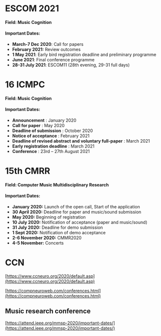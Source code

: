 # ESCOM 2021
#### Field: Music Cognition
#### Important Dates:
- __March-7 Dec 2020__: Call for papers
- __February 2021:__ Review outcomes
- __1 May 2021__: Early bird registration deadline and preliminary programme
- __June 2021__: Final conference programme
- __28-31 July 2021__: ESCOM11 (28th evening, 29-31 full days)

# 16 ICMPC
#### Field: Music Cognition
#### Important Dates:
- __Announcement__ : January 2020
- __Call for paper__ : May 2020
- __Deadline of submission__ : October 2020
- __Notice of acceptance__ : February 2021
- __Deadline of revised abstract and voluntary full-paper__ : March 2021
- __Early registration deadline__ : March 2021
- __Conference__ : 23rd – 27th August 2021


# 15th CMRR
#### Field: Computer Music Multidisciplinary Research
#### Important Dates:

- __January 2020:__ Launch of the open call, Start of the application
- __30 April 2020:__ Deadline for paper and music/sound submission
- __May 2020:__  Beginning of registration
- __10 July 2020:__ Notification of acceptance (paper and music/sound)
- __31 July 2020:__ Deadline for demo submission
- __1 Sept 2020:__ Notification of demo acceptance
- __2-6 November 2020:__ CMMR2020
- __4-5 November:__ Concerts


# CCN
[https://www.ccneuro.org/2020/default.asp](https://www.ccneuro.org/2020/default.asp)

[https://compneuroweb.com/conferences.html](https://compneuroweb.com/conferences.html)


## Music research conference
[https://attend.ieee.org/mmsp-2020/important-dates/](https://attend.ieee.org/mmsp-2020/important-dates/)
